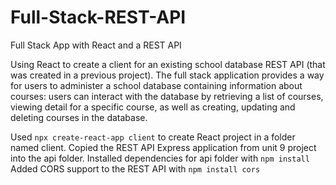 # Full-Stack-REST-API
 Full Stack App with React and a REST API

 Using React to create a client for an existing school database REST API (that was created in a previous project). The full stack application provides a way for users to administer a school database containing information about courses: users can interact with the database by retrieving a list of courses, viewing detail for a specific course, as well as creating, updating and deleting courses in the database.

 Used `npx create-react-app client` to create React project in a folder named client.
Copied the REST API Express application from unit 9 project into the api folder.
Installed dependencies for api folder with `npm install`
Added CORS support to the REST API with `npm install cors`

